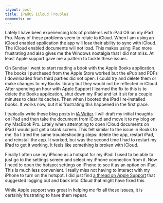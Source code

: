```yaml
---
layout: post
title: iPadOS iCloud Troubles
comments: on
---
```

Lately I have been experiencing lots of problems with iPad OS on my iPad Pro. Many of these problems seem to relate to iCloud. When I am using an iCloud enabled application the app will lose their ability to sync with iCloud. The iCloud enabled documents will not load. This makes using iPad more frustrating and also gives me the Windows nostalgia that I did not miss. At least Apple support gave me a pattern to tackle these issues.

On Sunday I went to start reading a book with the Apple Books application. The books I purchased from the Apple Store worked but the ePub and PDFs I downloaded from third parties did not open. I could try and delete them or make changes to my Books library but they would not be reflected in iCloud. After spending an hour with Apple Support I learned the fix to this is to delete the Books application, shut down my iPad and let it sit for a couple minutes to clear its caches. Then when I booted the iPad I re-installed books. It works now, but it is frustrating this happened in the first place.

I typically write these blog posts in [iA Writer](https://apps.apple.com/us/app/ia-writer/id775737172?mt=8). I will draft my initial thoughts on iPad and then take the document from iCloud and move it to my blog on my MacBook Pro. Lately when attempting to open iCloud documents on iPad I would just get a blank screen. This felt similar to the issue in Books to me. So I tried the same troubleshooting steps: delete the app, restart iPad, and reinstall the app. It worked, but was the second time I had to restart my iPad to get it working. It feels like something is broken with iCloud.

Finally I often use my iPhone as a hotspot for my iPad. I used to be able to just go to the settings screen and select my iPhone connection from it. Now I need to open the hotspot settings on iPhone to see it as an option on iPad. This is much less convenient. I really miss not having to interact with my iPhone to turn on the hotspot. I did just find [a thread on Apple Support](https://discussions.apple.com/thread/8368176) that suggested logging out and back into iCloud that might have fixed this.

While Apple support was great in helping me fix all these issues, it is certainly frustrating to have them repeat.